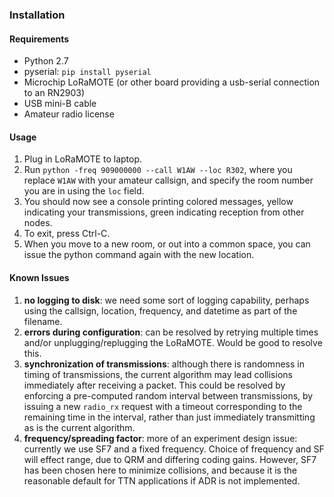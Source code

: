 ### Installation ###

#### Requirements ####

 - Python 2.7
 - pyserial: `pip install pyserial`
 - Microchip LoRaMOTE (or other board providing a usb-serial connection to an RN2903)
 - USB mini-B cable
 - Amateur radio license

#### Usage ####

 1. Plug in LoRaMOTE to laptop.
 2. Run `python -freq 909000000 --call W1AW --loc R302`,
    where you replace `W1AW` with your amateur callsign,
    and specify the room number you are in using the `loc` field.
 3. You should now see a console printing colored messages,
    yellow indicating your transmissions,
    green indicating reception from other nodes.
 4. To exit, press Ctrl-C.
 5. When you move to a new room, or out into a common space,
    you can issue the python command again with the new location.

#### Known Issues ####

 1. **no logging to disk**: we need some sort of logging capability, perhaps using the
    callsign, location, frequency, and datetime as part of the filename.
 2. **errors during configuration**: can be resolved by retrying multiple times and/or
    unplugging/replugging the LoRaMOTE. Would be good to resolve this.
 3. **synchronization of transmissions**: although there is randomness in timing of transmissions,
    the current algorithm may lead collisions immediately after receiving a packet.
    This could be resolved by enforcing a pre-computed random interval between transmissions,
    by issuing a new `radio_rx` request with a timeout corresponding to the remaining
    time in the interval, rather than just immediately transmitting as is the current algorithm.
 4. **frequency/spreading factor**: more of an experiment design issue: 
    currently we use SF7 and a fixed frequency. Choice of frequency and SF will effect range,
    due to QRM and differing coding gains. However, SF7 has been chosen here to minimize collisions,
    and because it is the reasonable default for TTN applications if ADR is not implemented.

